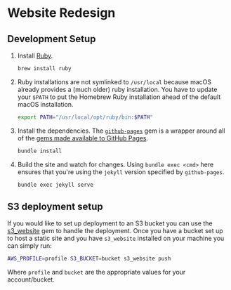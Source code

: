 # Website Redesign

## Development Setup

1. Install [Ruby][ruby].

    ```bash
    brew install ruby
    ```

2. Ruby installations are not symlinked to `/usr/local` because macOS already provides a (much older) ruby installation. You have to update your `$PATH` to put the Homebrew Ruby installation ahead of the default macOS installation.

    ```bash
    export PATH="/usr/local/opt/ruby/bin:$PATH"
    ```

3. Install the dependencies. The [`github-pages`][ghp] gem is a wrapper around all of the [gems made available to GitHub Pages][ghp-gems].

    ```bash
    bundle install
    ```

4. Build the site and watch for changes. Using `bundle exec <cmd>` here ensures that you're using the `jekyll` version specified by `github-pages`.

    ```bash
    bundle exec jekyll serve
    ```


[ruby]: https://www.ruby-lang.org/en/
[ghp]: https://rubygems.org/gems/github-pages
[ghp-gems]: https://pages.github.com/versions/

## S3 deployment setup

If you would like to set up deployment to an S3 bucket you can use the [s3_website](https://github.com/laurilehmijoki/s3_website) gem to handle the deployment. Once you have a bucket set up to host a static site and you have `s3_website` installed on your machine you can simply run:

```bash
AWS_PROFILE=profile S3_BUCKET=bucket s3_website push
```

Where `profile` and `bucket` are the appropriate values for your account/bucket.
